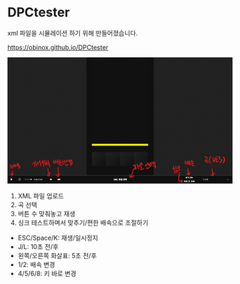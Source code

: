 # DPCtester

xml 파일을 시뮬레이션 하기 위해 만들어졌습니다.

https://obinox.github.io/DPCtester

![alt text](image.png)

1. XML 파일 업로드
2. 곡 선택
3. 버튼 수 맞춰놓고 재생
4. 싱크 테스트하며서 맞추기/편한 배속으로 조절하기

-   ESC/Space/K: 재생/일시정지
-   J/L: 10초 전/후
-   왼쪽/오른쪽 화살표: 5초 전/후
-   1/2: 배속 변경
-   4/5/6/8: 키 바로 변경
